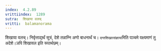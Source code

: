 ```yaml
---
index:  4.2.89
vrittiindex:  1289
sutra:  शिखाया वलच्
vritti:  balamanorama 
---
```


शिखाया वलच्। निर्वृत्ताद्यर्थं सूत्रं, देशे तन्नाम्नि अणो बाधनार्थं च। `दन्तशिखात्संज्ञाया`मिति पञ्चमे वक्ष्यमाणं तु अदेशे।ञपि शिखावल इति रूपार्थछम्।


